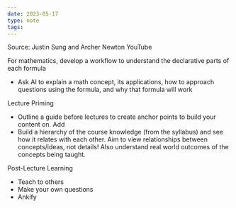 ```yaml
---
date: 2023-05-17
type: note
tags: 
---
```


Source: Justin Sung and Archer Newton YouTube

For mathematics, develop a workflow to understand the declarative parts of each formula
- Ask AI to explain a math concept, its applications, how to approach questions using the formula, and why that formula will work

Lecture Priming
- Outline a guide before lectures to create anchor points to build your content on. Add 
- Build a hierarchy of the course knowledge (from the syllabus) and see how it relates with each other. Aim to view relationships between concepts/ideas, not details! Also understand real world outcomes of the concepts being taught.

Post-Lecture Learning
- Teach to others
- Make your own questions
- Ankify